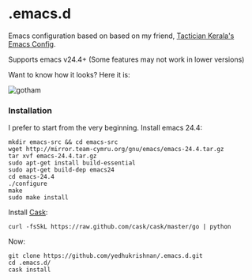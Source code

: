 .emacs.d
========

Emacs configuration based on based on my friend, [Tactician Kerala's Emacs Config](https://github.com/tacticiankerala/.emacs.d).

Supports emacs v24.4+ (Some features may not work in lower versions)

Want to know how it looks? Here it is:

![gotham](https://raw.githubusercontent.com/yedhukrishnan/.emacs.d/master/screenshots/screenshot.png)

### Installation

I prefer to start from the very beginning. Install emacs 24.4:

    mkdir emacs-src && cd emacs-src
    wget http://mirror.team-cymru.org/gnu/emacs/emacs-24.4.tar.gz
    tar xvf emacs-24.4.tar.gz
    sudo apt-get install build-essential
    sudo apt-get build-dep emacs24
    cd emacs-24.4
    ./configure
    make
    sudo make install

Install [Cask](https://github.com/cask/cask):

    curl -fsSkL https://raw.github.com/cask/cask/master/go | python

Now: 

    git clone https://github.com/yedhukrishnan/.emacs.d.git
    cd .emacs.d/
    cask install
